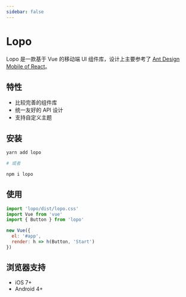 ```yaml
---
sidebar: false
---
```


# Lopo

Lopo 是一款基于 Vue 的移动端 UI 组件库，设计上主要参考了 [Ant Design Mobile of React](https://github.com/ant-design/ant-design-mobile/)。

## 特性

- 比较完善的组件库
- 统一友好的 API 设计
- 支持自定义主题

## 安装

```bash
yarn add lopo

# 或者

npm i lopo
```

## 使用

```js
import 'lopo/dist/lopo.css'
import Vue from 'vue'
import { Button } from 'lopo'

new Vue({
  el: '#app',
  render: h => h(Button, 'Start')
})
```

## 浏览器支持

- iOS 7+
- Android 4+
